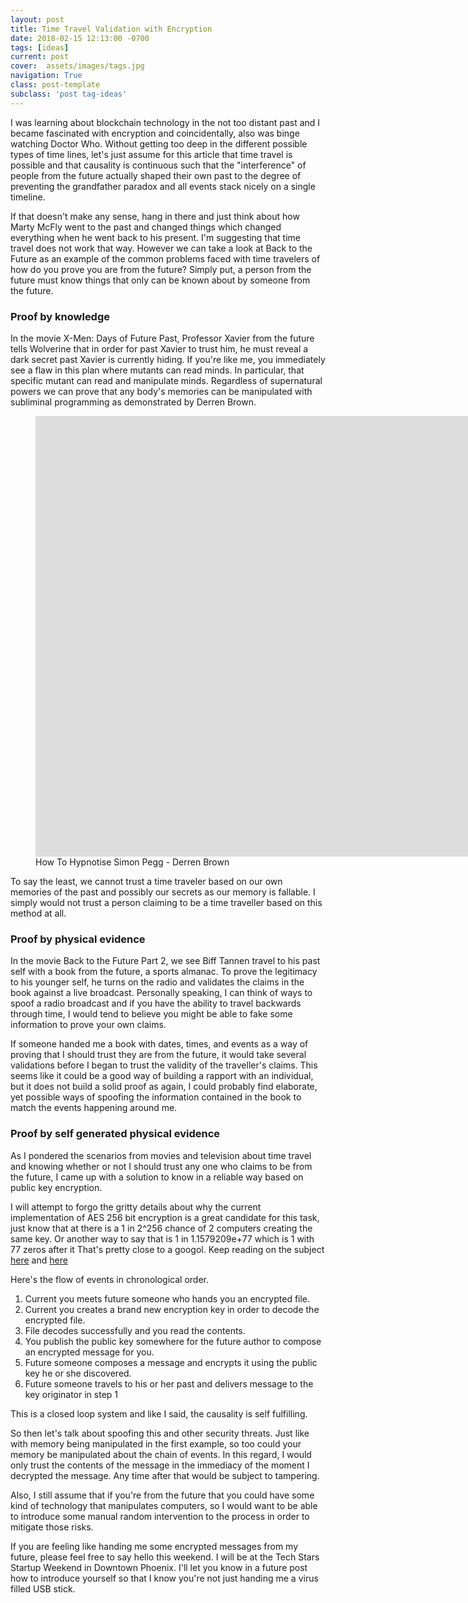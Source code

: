 ```yaml
---
layout: post
title: Time Travel Validation with Encryption
date: 2018-02-15 12:13:00 -0700
tags: [ideas]
current: post
cover:  assets/images/tags.jpg
navigation: True
class: post-template
subclass: 'post tag-ideas'
---
```


I was learning about blockchain technology in the not too distant past and I became fascinated with encryption and
coincidentally, also was binge watching Doctor Who. Without getting too deep in the different possible types of time
lines, let's just assume for this article that time travel is possible and that causality is continuous such that the
"interference" of people from the future actually shaped their own past to the degree of preventing the grandfather
paradox and all events stack nicely on a single timeline.

If that doesn't make any sense, hang in there and just think about how Marty McFly went to the past and changed things
which changed everything when he went back to his present. I'm suggesting that time travel does not work that way.
However we can take a look at Back to the Future as an example of the common problems faced with time travelers of
how do you prove you are from the future? Simply put, a person from the future must know things that only can be known
about by someone from the future.

### Proof by knowledge

In the movie X-Men: Days of Future Past, Professor Xavier from the future tells Wolverine that in order for past Xavier
to trust him, he must reveal a dark secret past Xavier is currently hiding. If you're like me, you immediately see a
flaw in this plan where mutants can read minds. In particular, that specific mutant can read and manipulate minds.
Regardless of supernatural powers we can prove that any body's memories can be manipulated with subliminal programming
as demonstrated by Derren Brown.

<figure>
    <div class="videoWrapper"> 
        <!-- Copy & Pasted from YouTube -->
        <iframe width="1468" height="705" src="https://www.youtube.com/embed/sEmCQzueyEQ" frameborder="0" allow="autoplay; encrypted-media" allowfullscreen></iframe>
    </div>
    <figcaption>
        How To Hypnotise Simon Pegg - Derren Brown
    </figcaption>
</figure>

To say the least, we cannot trust a time traveler based on our own memories of the past and possibly our secrets as our
memory is fallable. I simply would not trust a person claiming to be a time traveller based on this method at all.

### Proof by physical evidence

In the movie Back to the Future Part 2, we see Biff Tannen travel to his past self with a book from the future, a sports
almanac. To prove the legitimacy to his younger self, he turns on the radio and validates the claims in the book against
a live broadcast. Personally speaking, I can think of ways to spoof a radio broadcast and if you have the ability to
travel backwards through time, I would tend to believe you might be able to fake some information to prove your own
claims.

If someone handed me a book with dates, times, and events as a way of proving that I should trust they are from the
future, it would take several validations before I began to trust the validity of the traveller's claims. This seems
like it could be a good way of building a rapport with an individual, but it does not build a solid proof as again,
I could probably find elaborate, yet possible ways of spoofing the information contained in the book to match the events
happening around me.


### Proof by self generated physical evidence

As I pondered the scenarios from movies and television about time travel and knowing whether or not I should trust any
one who claims to be from the future, I came up with a solution to know in a reliable way based on public key encryption.

I will attempt to forgo the gritty details about why the current implementation of AES 256 bit encryption is a great
candidate for this task, just know that at there is a 1 in 2^256 chance of 2 computers creating the same key. Or another
way to say that is 1 in 1.1579209e+77 which is 1 with 77 zeros after it That's pretty close to a googol. Keep reading
on the subject [here](https://en.wikipedia.org/wiki/Power_of_10) and
[here](https://en.wikipedia.org/wiki/Advanced_Encryption_Standard)

Here's the flow of events in chronological order. 

1. Current you meets future someone who hands you an encrypted file.
2. Current you creates a brand new encryption key in order to decode the encrypted file.
3. File decodes successfully and you read the contents.
4. You publish the public key somewhere for the future author to compose an encrypted message for you.
5. Future someone composes a message and encrypts it using the public key he or she discovered.
6. Future someone travels to his or her past and delivers message to the key originator in step 1

This is a closed loop system and like I said, the causality is self fulfilling.

So then let's talk about spoofing this and other security threats. Just like with memory being manipulated in the first
example, so too could your memory be manipulated about the chain of events. In this regard, I would only trust the
contents of the message in the immediacy of the moment I decrypted the message. Any time after that would be subject to
tampering.

Also, I still assume that if you're from the future that you could have some kind of technology that manipulates
computers, so I would want to be able to introduce some manual random intervention to the process in order to mitigate
those risks.

If you are feeling like handing me some encrypted messages from my future, please feel free to say hello this weekend.
I will be at the Tech Stars Startup Weekend in Downtown Phoenix. I'll let you know in a future post how to introduce
yourself so that I know you're not just handing me a virus filled USB stick.
